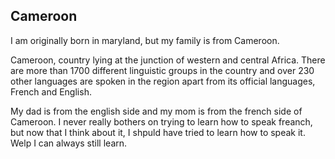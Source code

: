 ## Cameroon

I am originally born in maryland, but my family is from Cameroon.

Cameroon, country lying at the junction of western and central Africa. There are more than 1700 different linguistic groups in the country and over 230 other languages are spoken in the region apart from its official languages, French and English.

My dad is from the english side and my mom is from the french side of Cameroon. I never really bothers on trying to learn how to speak freanch, but now that I think about it, I shpuld have tried to learn how to speak it. Welp I can always still learn.

